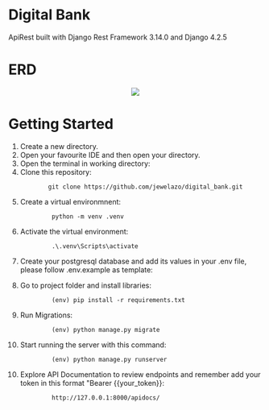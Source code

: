 # Digital Bank

ApiRest built with Django Rest Framework 3.14.0 and Django 4.2.5
# ERD
<p align="center">
           <img src="https://lucid.app/publicSegments/view/f56589fc-8908-4c80-9de7-cb3e682dfdb9/image.png"/>
</p>

# Getting Started
1) Create a new directory.
2) Open your favourite IDE and then open your directory. 
3) Open the terminal in working directory:
4) Clone this repository:
```
           git clone https://github.com/jewelazo/digital_bank.git
```
5) Create a virtual environmnent:
```
            python -m venv .venv
```
6) Activate the virtual environment:
```
            .\.venv\Scripts\activate
```
7) Create your postgresql database and add its values in your .env file, please follow .env.example as template:

8) Go to project folder and install libraries:
```
            (env) pip install -r requirements.txt
```
9) Run Migrations:
```
            (env) python manage.py migrate
```
10) Start running the server with this command:
```
            (env) python manage.py runserver
```
10) Explore API Documentation to review endpoints and remember add your token in this format "Bearer {{your_token}}:
```
            http://127.0.0.1:8000/apidocs/
```
  
